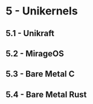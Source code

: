 # 5 - Unikernels

## 5.1 - Unikraft

## 5.2 - MirageOS

## 5.3 - Bare Metal C

## 5.4 - Bare Metal Rust